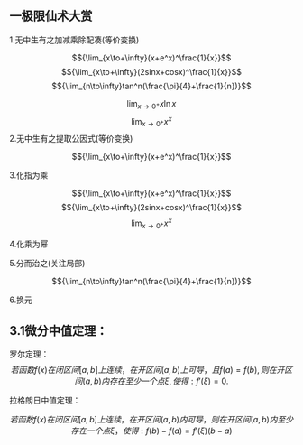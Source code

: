 ## 一极限仙术大赏
1.无中生有之加减乘除配凑(等价变换)

$${\lim_{x\to+\infty}(x+e^x)^\frac{1}{x}}$$
$${\lim_{x\to+\infty}(2sinx+cosx)^\frac{1}{x}}$$
$${\lim_{n\to\infty}tan^n(\frac{\pi}{4}+\frac{1}{n})}$$

$${\lim_{x\to0^+}x\ln x}$$ 
$${\lim_{x\to0^+}x^x}$$
2.无中生有之提取公因式(等价变换)

$${\lim_{x\to+\infty}(x+e^x)^\frac{1}{x}}$$

3.化指为乘

$${\lim_{x\to+\infty}(x+e^x)^\frac{1}{x}}$$ 
$${\lim_{x\to+\infty}(2sinx+cosx)^\frac{1}{x}}$$ 
$${\lim_{x\to0^+}x^x}$$

4.化乘为幂


5.分而治之(关注局部)

$${\lim_{n\to\infty}tan^n(\frac{\pi}{4}+\frac{1}{n})}$$ 

6.换元


## 3.1微分中值定理：

罗尔定理：
$$若函数f(x)在闭区间[a,b]上连续，在开区间(a,b)上可导，且f(a)=f(b),则在开区间(a,b)内存在至少一个点\xi,使得:f'(\xi)=0 .$$

拉格朗日中值定理：

$$若函数f(x)在闭区间[a,b]上连续，在开区间(a,b)内可导，则在开区间(a,b)内至少存在一个点\xi，使得:f(b)-f(a)=f'(\xi)(b-a) $$